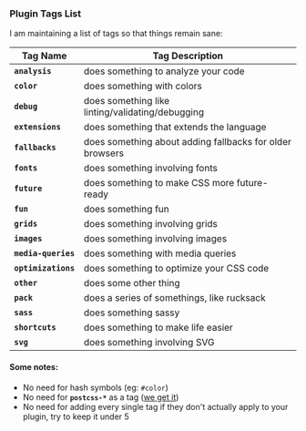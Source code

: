 ### Plugin Tags List

I am maintaining a list of tags so that things remain sane:

 **Tag Name**       | **Tag Description**
 -------------------|----------------------
**`analysis`**      | does something to analyze your code
**`color`**         | does something with colors
**`debug`**         | does something like linting/validating/debugging
**`extensions`**    | does something that extends the language
**`fallbacks`**     | does something about adding fallbacks for older browsers
**`fonts`**         | does something involving fonts
**`future`**        | does something to make CSS more future-ready
**`fun`**           | does something fun
**`grids`**         | does something involving grids
**`images`**        | does something involving images
**`media-queries`** | does something with media queries
**`optimizations`** | does something to optimize your CSS code
**`other`**         | does some other thing
**`pack`**          | does a series of somethings, like rucksack
**`sass`**          | does something sassy
**`shortcuts`**     | does something to make life easier
**`svg`**           | does something involving SVG

#### Some notes:

- No need for hash symbols (eg: `#color`)
- No need for **`postcss-*`** as a tag ([we get it](http://i.imgur.com/uh6U3em.jpg))
- No need for adding every single tag if they don't actually apply to your plugin, try to keep it under 5